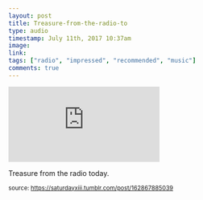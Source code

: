 ```yaml
---
layout: post
title: Treasure-from-the-radio-to
type: audio
timestamp: July 11th, 2017 10:37am
image: 
link: 
tags: ["radio", "impressed", "recommended", "music"]
comments: true
---
```

<embed type="audio/mpeg" src="https://bandcamp.com/stream_redirect?enc=mp3-128&amp;track_id=2117398184&amp;ts=1618890940&amp;t=77239c6418de17745a2cbc1eb85eeab5e89f60f3">
       
Treasure from the radio today.
 
  
<small>source: https://saturdayxiii.tumblr.com/post/162867885039</small>